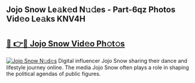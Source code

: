 ## Jojo Snow Le𝚊k𝚎d N𝚞𝚍es - Part-6qz Photos Vid𝚎o Le𝚊ks KNV4H

# <h2><a href="http://fbf0at.evod.top/?m=Jojo+Snow">🔗 👉🔴 Jojo Snow Vid𝚎o Ph𝚘t𝚘s</a></h2>

[![Jojo Snow N𝚞d𝚎s](https://i.imgur.com/8V9OHl7.gif)](http://fbf0at.evod.top/?m=Jojo+Snow)
Digital influencer Jojo Snow sharing their dance and lifestyle journey online. The media Jojo Snow often plays a role in shaping the political agendas of public figures. 
